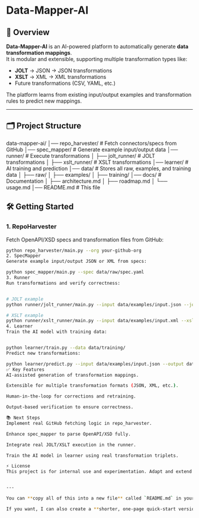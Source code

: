 # Data-Mapper-AI

## 🚀 Overview
**Data-Mapper-AI** is an AI-powered platform to automatically generate **data transformation mappings**.  
It is modular and extensible, supporting multiple transformation types like:

- **JOLT** → JSON → JSON transformations  
- **XSLT** → XML → XML transformations  
- Future transformations (CSV, YAML, etc.)  

The platform learns from existing input/output examples and transformation rules to predict new mappings.

---

## 🗂️ Project Structure

data-mapper-ai/
│── repo_harvester/ # Fetch connectors/specs from GitHub
│── spec_mapper/ # Generate example input/output data
│── runner/ # Execute transformations
│ ├── jolt_runner/ # JOLT transformations
│ ├── xslt_runner/ # XSLT transformations
│── learner/ # AI training and prediction
│── data/ # Stores all raw, examples, and training data
│ ├── raw/
│ ├── examples/
│ ├── training/
│── docs/ # Documentation
│ ├── architecture.md
│ ├── roadmap.md
│ └── usage.md
│── README.md # This file

## 🛠️ Getting Started

### 1. RepoHarvester
Fetch OpenAPI/XSD specs and transformation files from GitHub:
```bash
python repo_harvester/main.py --org your-github-org
2. SpecMapper
Generate example input/output JSON or XML from specs:

python spec_mapper/main.py --spec data/raw/spec.yaml
3. Runner
Run transformations and verify correctness:


# JOLT example
python runner/jolt_runner/main.py --input data/examples/input.json --jolt mapping.jolt --output data/examples/output.json

# XSLT example
python runner/xslt_runner/main.py --input data/examples/input.xml --xslt mapping.xslt --output data/examples/output.xml
4. Learner
Train the AI model with training data:


python learner/train.py --data data/training/
Predict new transformations:

python learner/predict.py --input data/examples/input.json --output data/examples/output.json
✅ Key Features
AI-assisted generation of transformation mappings.

Extensible for multiple transformation formats (JSON, XML, etc.).

Human-in-the-loop for corrections and retraining.

Output-based verification to ensure correctness.

📚 Next Steps
Implement real GitHub fetching logic in repo_harvester.

Enhance spec_mapper to parse OpenAPI/XSD fully.

Integrate real JOLT/XSLT execution in the runner.

Train the AI model in learner using real transformation triplets.

⚡ License
This project is for internal use and experimentation. Adapt and extend as needed.


---

You can **copy all of this into a new file** called `README.md` in your project root.  

If you want, I can also create a **shorter, one-page quick-start version** for your team to get started even faster. Do you want me to do that?
